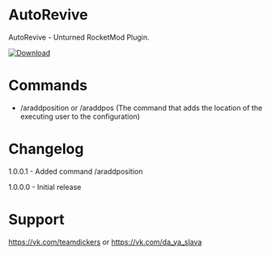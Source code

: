 # AutoRevive
AutoRevive - Unturned RocketMod Plugin.

[![Download](https://img.shields.io/badge/Download-V1.0.0.1-blue?style=for-the-badge&link=https%3A%2F%2Fgithub.com%2FTeamDickers%2FAutoRevive%2Freleases%2F)](https://github.com/TeamDickers/AutoRevive/releases)

# Commands
- /araddposition or /araddpos (The command that adds the location of the executing user to the configuration)

# Changelog
1.0.0.1 - Added command /araddposition

1.0.0.0 - Initial release

# Support
https://vk.com/teamdickers or https://vk.com/da_ya_slava
